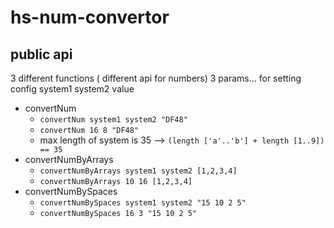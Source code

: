 # hs-num-convertor


## public api ##

3 different functions ( different api for numbers)
3 params... for setting config
system1 system2 value


 - convertNum
   - `convertNum system1 system2 "DF48"`
   - `convertNum 16 8 "DF48"`
   - max length of system is 35 --> `(length ['a'..'b'] + length [1..9]) == 35`
- convertNumByArrays
   - `convertNumByArrays system1 system2 [1,2,3,4]`
   - `convertNumByArrays 10 16 [1,2,3,4] `
 - convertNumBySpaces
   - `convertNumBySpaces system1 system2 "15 10 2 5"`
   - `convertNumBySpaces 16 3 "15 10 2 5"`
